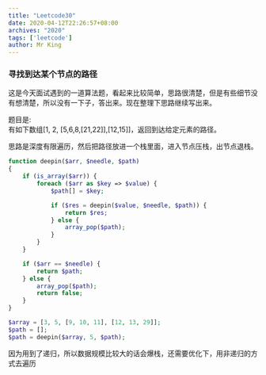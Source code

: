 ```yaml
---
title: "Leetcode30"
date: 2020-04-12T22:26:57+08:00
archives: "2020"
tags: ['leetcode']
author: Mr King
---
```


### 寻找到达某个节点的路径

这是今天面试遇到的一道算法题，看起来比较简单，思路很清楚，但是有些细节没有想清楚，所以没有一下子，答出来。现在整理下思路继续写出来。

题目是:  
有如下数组[1, 2, [5,6,8,[21,22]],[12,15]]，返回到达给定元素的路径。

思路是深度有限遍历，然后把路径放进一个栈里面，进入节点压栈，出节点退栈。

```php
function deepin($arr, $needle, $path)
{
	if (is_array($arr)) {
		foreach ($arr as $key => $value) {
			$path[] = $key;

			if ($res = deepin($value, $needle, $path)) {
				return $res;
			} else {
				array_pop($path);
			}
		}
	}

	if ($arr == $needle) {
		return $path;
	} else {
		array_pop($path);
		return false;
	}
}

$array = [3, 5, [9, 10, 11], [12, 13, 29]];
$path = [];
$path = deepin($array, 5, $path);
```

因为用到了递归，所以数据规模比较大的话会爆栈，还需要优化下，用非递归的方式去遍历